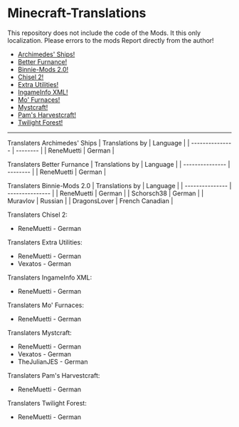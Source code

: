 # Minecraft-Translations

This repository does not include the code of the Mods. It this only localization. Please errors to the mods Report directly from the author!

- [Archimedes' Ships!](http://www.minecraftforum.net/topic/1857899-)
- [Better Furnance!](www.minecraftforum.net/forums/mapping-and-modding/minecraft-mods/1279439)
- [Binnie-Mods 2.0!](http://minecraft.curseforge.com/mc-mods/223525)
- [Chisel 2!](http://minecraft.curseforge.com/mc-mods/225236)
- [Extra Utilities!](http://minecraft.curseforge.com/mc-mods/225561)
- [IngameInfo XML!](http://minecraft.curseforge.com/mc-mods/225604)
- [Mo' Furnaces!](http://www.minecraftforum.net/forums/mapping-and-modding/minecraft-mods/2189931)
- [Mystcraft!](http://minecraft.curseforge.com/mc-mods/224599)
- [Pam's Harvestcraft!](http://www.minecraftforum.net/forums/mapping-and-modding/minecraft-mods/1294413)
- [Twilight Forest!](http://www.minecraftforum.net/forums/mapping-and-modding/minecraft-mods/1276258)

******************

Translaters Archimedes' Ships
| Translations by | Language |
| --------------- | -------- |
| ReneMuetti      | German   |

Translaters Better Furnance
| Translations by | Language |
| --------------- | -------- |
| ReneMuetti      | German   |

Translaters Binnie-Mods 2.0
| Translations by | Language        |
| --------------- | --------------- |
| ReneMuetti      | German          |
| Schorsch38      | German          |
| Muravlov        | Russian         |
| DragonsLover    | French Canadian |

Translaters Chisel 2:
- ReneMuetti - German

Translaters Extra Utilities:
- ReneMuetti - German
- Vexatos - German

Translaters IngameInfo XML:
- ReneMuetti - German

Translaters Mo' Furnaces:
- ReneMuetti - German

Translaters Mystcraft:
- ReneMuetti - German
- Vexatos - German
- TheJulianJES - German

Translaters Pam's Harvestcraft:
- ReneMuetti - German

Translaters Twilight Forest:
- ReneMuetti - German